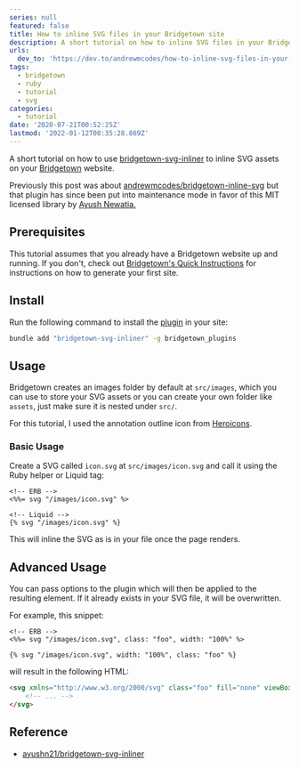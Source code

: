```yaml
---
series: null
featured: false
title: How to inline SVG files in your Bridgetown site
description: A short tutorial on how to inline SVG files in your Bridgetown site with bridgetown-svg-inliner.
urls:
  dev_to: 'https://dev.to/andrewmcodes/how-to-inline-svg-files-in-your-bridgetown-site-45ag'
tags:
  - bridgetown
  - ruby
  - tutorial
  - svg
categories:
  - tutorial
date: '2020-07-21T00:52:25Z'
lastmod: '2022-01-12T00:35:28.869Z'
---
```


A short tutorial on how to use [bridgetown-svg-inliner](https://github.com/ayushn21/bridgetown-svg-inliner) to inline SVG assets on your [Bridgetown](https://bridgetownrb.com) website.

Previously this post was about [andrewmcodes/bridgetown-inline-svg](https://github.com/andrewmcodes/bridgetown-inline-svg) but that plugin has since been put into maintenance mode in favor of this MIT licensed library by [Ayush Newatia.](https://twitter.com/ayushn21?s=21)

## Prerequisites

This tutorial assumes that you already have a Bridgetown website up and running. If you don't, check out [Bridgetown's Quick Instructions](https://www.bridgetownrb.com/docs/#quick-instructions) for instructions on how to generate your first site.

## Install

Run the following command to install the [plugin](https://github.com/ayushn21/bridgetown-svg-inliner) in your site:

```bash
bundle add "bridgetown-svg-inliner" -g bridgetown_plugins
```

## Usage

Bridgetown creates an images folder by default at `src/images`, which you can use to store your SVG assets or you can create your own folder like `assets`, just make sure it is nested under `src/`.

For this tutorial, I used the annotation outline icon from [Heroicons](https://heroicons.com).

### Basic Usage

Create a SVG called `icon.svg` at `src/images/icon.svg` and call it using the Ruby helper or Liquid tag:

```erb
<!-- ERB -->
<%%= svg "/images/icon.svg" %>
```

```liquid
<!-- Liquid -->
{% svg "/images/icon.svg" %}
```

This will inline the SVG as is in your file once the page renders.

## Advanced Usage

You can pass options to the plugin which will then be applied to the resulting element. If it already exists in your SVG file, it will be overwritten.

For example, this snippet:

```erb
<!-- ERB -->
<%%= svg "/images/icon.svg", class: "foo", width: "100%" %>
```

```liquid
{% svg "/images/icon.svg", width: "100%", class: "foo" %}
```

will result in the following HTML:

```html
<svg xmlns="http://www.w3.org/2000/svg" class="foo" fill="none" viewBox="0 0 24 24" stroke="currentColor" width="100%">
	<!-- ... -->
</svg>
```

## Reference

- [ayushn21/bridgetown-svg-inliner](https://github.com/ayushn21/bridgetown-svg-inliner)
